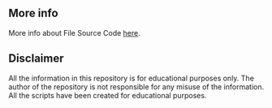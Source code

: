 ## More info
More info about File Source Code [here](https://www.visualgen.net).

## Disclaimer
All the information in this repository is for educational purposes only. The author of the repository is not responsible for any misuse of the information. All the scripts have been created for educational purposes.

